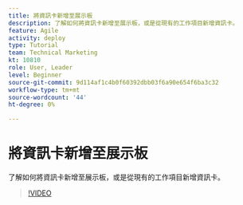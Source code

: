 ```yaml
---
title: 將資訊卡新增至展示板
description: 了解如何將資訊卡新增至展示板，或是從現有的工作項目新增資訊卡。
feature: Agile
activity: deploy
type: Tutorial
team: Technical Marketing
kt: 10810
role: User, Leader
level: Beginner
source-git-commit: 9d114af1c4b0f60392dbb03f6a90e654f6ba3c32
workflow-type: tm+mt
source-wordcount: '44'
ht-degree: 0%

---
```


# 將資訊卡新增至展示板

了解如何將資訊卡新增至展示板，或是從現有的工作項目新增資訊卡。

>[!VIDEO](https://video.tv.adobe.com/v/346617)
